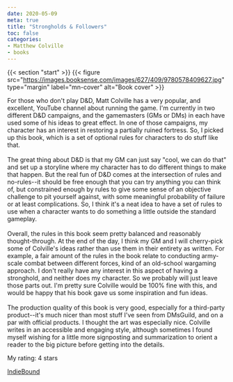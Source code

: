 ```yaml
---
date: 2020-05-09
meta: true
title: "Strongholds & Followers"
toc: false
categories:
- Matthew Colville
- books
---
```


{{< section "start" >}}
{{< figure src="https://images.booksense.com/images/627/409/9780578409627.jpg" type="margin" label="mn-cover" alt="Book cover" >}}

For those who don't play D&amp;D, Matt Colville has a very popular, and excellent, YouTube channel about running the game. I'm currently in two different D&amp;D campaigns, and the gamemasters (GMs or DMs) in each have used some of his ideas to great effect. In one of those campaigns, my character has an interest in restoring a partially ruined fortress. So, I picked up this book, which is a set of optional rules for characters to do stuff like that. <br /><br />The great thing about D&amp;D is that my GM can just say "cool, we can do that" and set up a storyline where my character has to do different things to make that happen. But the real fun of D&amp;D comes at the intersection of rules and no-rules--it should be free enough that you can try anything you can think of, but constrained enough by rules to give some sense of an objective challenge to pit yourself against, with some meaningful probability of failure or at least complications. So, I think it's a neat idea to have a set of rules to use when a character wants to do something a little outside the standard gameplay.<br /><br />Overall, the rules in this book seem pretty balanced and reasonably thought-through. At the end of the day, I think my GM and I will cherry-pick some of Colville's ideas rather than use them in their entirety as written. For example, a fair amount of the rules in the book relate to conducting army-scale combat between different forces, kind of an old-school wargaming approach. I don't really have any interest in this aspect of having a stronghold, and neither does my character. So we probably will just leave those parts out. I'm pretty sure Colville would be 100% fine with this, and would be happy that his book gave us some inspiration and fun ideas.<br /><br />The production quality of this book is very good, especially for a third-party product--it's much nicer than most stuff I've seen from DMsGuild, and on a par with official products. I thought the art was especially nice. Colville writes in an accessible and engaging style, although sometimes I found myself wishing for a little more signposting and summarization to orient a reader to the big picture before getting into the details.

My rating: 4 stars  

[IndieBound](https://www.indiebound.org/book/9780578409627)
